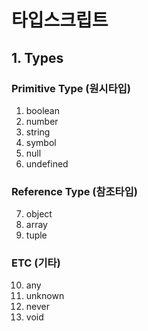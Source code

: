 # 타입스크립트

## 1. Types

### Primitive Type (원시타입)

1. boolean
2. number
3. string
4. symbol
5. null
6. undefined

### Reference Type (참조타입)

7. object
8. array
9. tuple

### ETC (기타)

10. any
11. unknown
12. never
13. void

